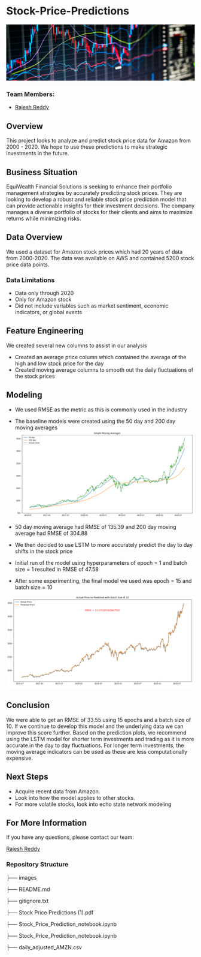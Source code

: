 # Stock-Price-Predictions

![image](./images/stock.png)

### Team Members:
- [Rajesh Reddy](https://github.com/rredd002)

## Overview
This project looks to analyze and predict stock price data for Amazon from 2000 - 2020. We hope to use these predictions to make strategic investments in the future.
  
## Business Situation
EquiWealth Financial Solutions is seeking to enhance their portfolio management strategies by accurately predicting stock prices. They are looking to develop a robust and reliable stock price prediction model that can provide actionable insights for their investment decisions. The company manages a diverse portfolio of stocks for their clients and aims to maximize returns while minimizing risks.


## Data Overview
We used a dataset for Amazon stock prices which had 20 years of data from 2000-2020. The data was available on AWS and contained 5200 stock price data points.

### Data Limitations
- Data only through 2020
- Only for Amazon stock
- Did not include variables such as market sentiment, economic indicators, or global events

## Feature Engineering 
We created several new columns to assist in our analysis
- Created an average price column which contained the average of the high and low stock price for the day
- Created moving average columns to smooth out the daily fluctuations of the stock prices

## Modeling
- We used RMSE as the metric as this is commonly used in the industry
- The baseline models were created using the 50 day and 200 day moving averages
![image](./images/moving_averages.png)  
  
- 50 day moving average had RMSE of 135.39 and 200 day moving average had RMSE of 304.88
- We then decided to use LSTM to more accurately predict the day to day shifts in the stock price
- Initial run of the model using hyperparameters of epoch = 1 and batch size = 1 resulted in RMSE of 47.58
- After some experimenting, the final model we used was epoch = 15 and batch size = 10

![image](./images/final_LSTM_model.png)  


## Conclusion
We were able to get an RMSE of 33.55 using 15 epochs and a batch size of 10. If we continue to develop this model and the underlying data we can improve this score further. Based on the prediction plots, we recommend using the LSTM model for shorter term investments and trading as it is more accurate in the day to day fluctuations. For longer term investments, the moving average indicators can be used as these are less computationally expensive. 

## Next Steps 
- Acquire recent data from Amazon.
- Look into how the model applies to other stocks.
- For more volatile stocks, look into echo state network modeling
  
## For More Information
 If you have any questions, please contact our team:

 [Rajesh Reddy](https://github.com/rredd002)

### Repository Structure
├── images

├── README.md

├── gitignore.txt

├── Stock Price Predictions (1).pdf

├── Stock_Price_Prediction_notebook.ipynb

├── Stock_Price_Prediction_notebook.ipynb 

├── daily_adjusted_AMZN.csv
